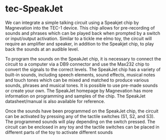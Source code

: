 # tec-SpeakJet

We can integrate a simple talking circuit using a Speakjet chip by Magnevation into the TEC-1 device. This chip allows for pre-recording of sounds and phrases which can be played back when prompted by a switch or input/output activation. Similar to a tickle me elmo toy, the circuit will require an amplifier and speaker, in addition to the Speakjet chip, to play back the sounds at an audible level.

To program the sounds on the SpeakJet chip, it is necessary to connect the circuit to a computer via a DB9 connector and use the Max232 chip to convert the signals to the correct levels. The SpeakJet chip has a variety of built-in sounds, including speech elements, sound effects, musical notes and touch tones which can be mixed and matched to produce various sounds, phrases and musical tones. It is possible to use pre-made sounds or create your own. The SpeakJet homepage by Magnevation has more information on programming and samples of the chip. The SpeakJet datasheet/manual is also available for reference.

Once the sounds have been programmed on the SpeakJet chip, the circuit can be activated by pressing any of the tactile switches (S1, S2, and S3). The programmed sounds will play depending on the switch pressed. The circuit can be enclosed in any toy and the tactile switches can be placed in different parts of the toy to activate different sounds
